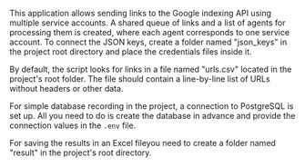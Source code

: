 
This application allows sending links to the Google indexing API using multiple service accounts. 
A shared queue of links and a list of agents for processing them is created, where each agent corresponds to one service account. 
To connect the JSON keys, create a folder named "json_keys" in the project root directory and place the credentials files inside it.

By default, the script looks for links in a file named "urls.csv" located in the project's root folder. 
The file should contain a line-by-line list of URLs without headers or other data.

For simple database recording in the project, a connection to PostgreSQL is set up.
All you need to do is create the database in advance and provide the connection values in the `.env` file.

For saving the results in an Excel fileyou need to create a folder named "result" in the project's root directory.
